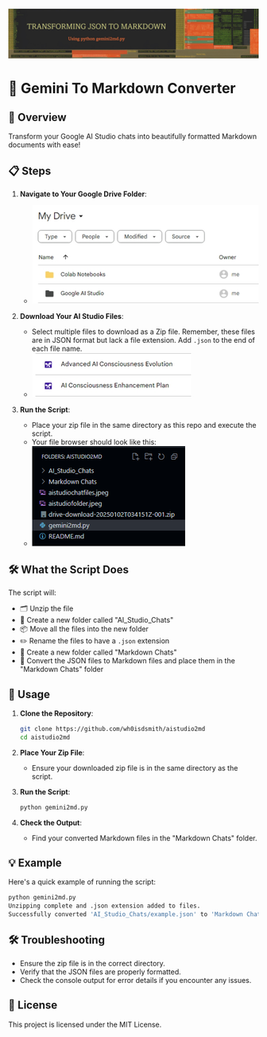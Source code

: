 ![](banner.jpeg)

# 🚀 Gemini To Markdown Converter

## 🌟 Overview

Transform your Google AI Studio chats into beautifully formatted Markdown documents with ease!

## 📋 Steps

1. **Navigate to Your Google Drive Folder**:
   - ![Google AI Studio](aistudiofolder.jpeg)

2. **Download Your AI Studio Files**:
   - Select multiple files to download as a Zip file. Remember, these files are in JSON format but lack a file extension. Add `.json` to the end of each file name.
   - ![Download AI Studio Files](aistudiochatfiles.jpeg)

3. **Run the Script**:
   - Place your zip file in the same directory as this repo and execute the script.
   - Your file browser should look like this:
   - ![File Browser](filebrowser.png)

## 🛠️ What the Script Does

The script will:
- 🗂️ Unzip the file
- 📁 Create a new folder called "AI_Studio_Chats"
- 📦 Move all the files into the new folder
- ✏️ Rename the files to have a `.json` extension
- 📁 Create a new folder called "Markdown Chats"
- 🔄 Convert the JSON files to Markdown files and place them in the "Markdown Chats" folder

## 🚀 Usage

1. **Clone the Repository**:
   ```sh
   git clone https://github.com/wh0isdsmith/aistudio2md
   cd aistudio2md
   ```

2. **Place Your Zip File**:
   - Ensure your downloaded zip file is in the same directory as the script.

3. **Run the Script**:
   ```sh
   python gemini2md.py
   ```

4. **Check the Output**:
   - Find your converted Markdown files in the "Markdown Chats" folder.

## 💡 Example

Here's a quick example of running the script:

```sh
python gemini2md.py
Unzipping complete and .json extension added to files.
Successfully converted 'AI_Studio_Chats/example.json' to 'Markdown Chats/example.md'
```

## 🛠️ Troubleshooting

- Ensure the zip file is in the correct directory.
- Verify that the JSON files are properly formatted.
- Check the console output for error details if you encounter any issues.

## 📜 License

This project is licensed under the MIT License.
